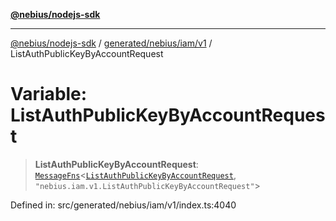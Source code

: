 [**@nebius/nodejs-sdk**](../../../../../README.md)

---

[@nebius/nodejs-sdk](../../../../../README.md) / [generated/nebius/iam/v1](../README.md) / ListAuthPublicKeyByAccountRequest

# Variable: ListAuthPublicKeyByAccountRequest

> **ListAuthPublicKeyByAccountRequest**: [`MessageFns`](../../../../../runtime/protos/core/interfaces/MessageFns.md)\<[`ListAuthPublicKeyByAccountRequest`](../interfaces/ListAuthPublicKeyByAccountRequest.md), `"nebius.iam.v1.ListAuthPublicKeyByAccountRequest"`\>

Defined in: src/generated/nebius/iam/v1/index.ts:4040
